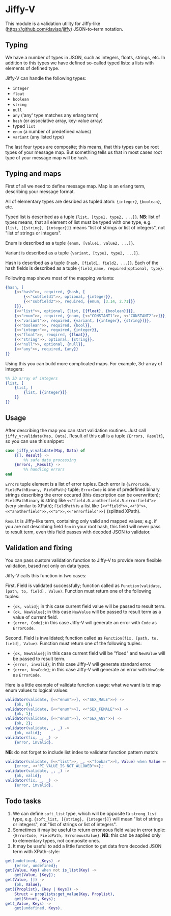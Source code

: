 Jiffy-V
=======

This module is a validation utility for Jiffy-like (https://github.com/davisp/jiffy) JSON-to-term notation.

Typing
------

We have a number of types in JSON, such as integers, floats, strings, etc. In addition to this types we have defined so-called typed lists: a lists with elements of defined type.

Jiffy-V can handle the following types:

 - `integer`
 - `float`
 - `boolean`
 - `string`
 - `null`
 - `any` ('any' type matches any erlang term)
 - `hash` (or associative array, key-value array)
 - typed `list`
 - `enum` (a number of predefined values)
 - `variant` (any listed type)

The last four types are composite; this means, that this types can be root types of your message map. But something tells us that in most cases root type of your message map will be `hash`.

Typing and maps
---------------

First of all we need to define message map. Map is an erlang term, describing your message format. 

All of elementary types are desribed as tupled atom: `{integer}`, `{boolean}`, etc.

Typed list is described as a tuple `{list, [type1, type2, ...]}`. **NB**: list of types means, that all element of list must be typed with one type, e.g. `{list, [{string}, {integer}]}` means "list of strings or list of integers", not "list of strings or integers".

Enum is described as a tuple `{enum, [value1, value2, ...]}`. 

Variant is described as a tuple `{variant, [type1, type2, ...]}`. 

Hash is described as a tuple `{hash, [field1, field2, ...]}`. Each of the hash fields is described as a tuple `{field_name, required|optional, type}`.

Following map shows most of the mapping variants:

```erlang
{hash, [
    {<<"hash">>, required, {hash, [
        {<<"subfield1">>, optional, {integer}},
        {<<"subfield2">>, required, {enum, [3.14, 2.71]}}
    ]}},
    {<<"list">>, optional, {list, [{float}, {boolean}]}},
    {<<"enum">>, required, {enum, [<<"CONSTANT1">>, <<"CONSTANT2">>]}},
    {<<"variant">>, required, {variant, [{integer}, {string}]}},
    {<<"boolean">>, required, {bool}},
    {<<"integer">>, required, {integer}},
    {<<"float">>, reuqired, {float}},
    {<<"string">>, optional, {string}},
    {<<"null">>, optional, {null}},
    {<<"any">>, required, {any}}
]}
```



Using this you can build more complicated maps. For example, 3d-array of integers:

```erlang
%% 3D array of integers
{list, [
    {list, [
        {list, [{integer}]}
    ]}
]}
```



Usage
-----

After describing the map you can start validation routines. Just call `jiffy_v:validate(Map, Data)`. Result of this call is a tuple `{Errors, Result}`, so you can use this snippet:

```erlang
case jiffy_v:validate(Map, Data) of 
    {[], Result} ->
        %% safe data processing
    {Errors, _Result} ->
        %% handling errors
end
```



`Errors` tuple element is a list of error tuples. Each error is `{ErrorCode, FieldPathBinary, FieldPath}` tuple; `ErrorCode` is one of predefined binary strings describing the error occured (this description can be overwritten); `FieldPathBinary` is string like `<<"field.0.anotherfield.5.errorfield">>` (very similar to XPath); `FieldPath` is a list like `[<<"field">>,<<"0">>,<<"anotherfield">>,<<"5">>,<<"errorfield">>]` (splitted XPath).

`Result` is Jiffy-like term, containing only valid and mapped values; e.g. if you are not describing field `foo` in your root hash, this field will never pass to result term, even this field passes with decoded JSON to validator.

Validation and fixing
---------------------

You can pass custom validation function to Jiffy-V to provide more flexible validation, based not only on data types. 

Jiffy-V calls this function in two cases: 

First. Field is validated successfully; function called as `Function(validate, [path, to, field], Value)`. Function must return one of the following tuples:

 - `{ok, valid}`; in this case current field value will be passed to result term.
 - `{ok, NewValue}`; in this case `NewValue` will be passed to result term as a value of current field.
 - `{error, Code}`; in this case Jiffy-V will generate an error with `Code` as `ErrorCode`.

Second. Field is invalidated; function called as `Function(fix, [path, to, field], Value)`. Function must return one of the following tuples:

 - `{ok, NewValue}`; in this case current field will be "fixed" and `NewValue` will be passed to result term.
 - `{error, invalid}`; in this case Jiffy-V will generate standard error.
 - `{error, NewCode}`; in this case Jiffy-V will generate an error with `NewCode` as `ErrorCode`.

Here is a little example of validate function usage: what we want is to map enum values to logical values:

```erlang
validator(validate, [<<"enum">>], <<"SEX_MALE">>) ->
    {ok, 0};
validator(validate, [<<"enum">>], <<"SEX_FEMALE">>) ->
    {ok, 1};
validator(validate, [<<"enum">>], <<"SEX_ANY">>) ->
    {ok, 2};
validator(validate, _, _) ->
    {ok, valid};
validator(fix, _, _) ->
    {error, invalid}.
```



**NB**: do not forget to include list index to validator function pattern match:

```erlang
validator(validate, [<<"list">>, _, <<"foobar">>], Value) when Value == 3.14 ->
    {error, <<"PI_VALUE_IS_NOT_ALLOWED">>};
validator(validate, _, _) ->
    {ok, valid};
validator(fix, _, _) ->
    {error, invalid}.
```



Todo tasks
----------

1. We can define `soft_list` type, which will be opposite to `strong_list` type, e.g. `{soft_list, [{string}, {integer}]}` will mean "list of strings or integers", not "list of strings or list of integers".
2. Sometimes it may be useful to return erroneous field value in error tuple: `{ErrorCode, FieldPath, ErroneousValue}`. **NB**: this can be aaplied only to elementary types, not composite ones.
3. It may be useful to add a little function to get data from decoded JSON term with XPath-style:

```erlang
get(undefined, _Keys) ->
    {error, undefined};
get(Value, Key) when not is_list(Key) ->
    get(Value, [Key]);
get(Value, []) ->
    {ok, Value};
get({Proplist}, [Key | Keys]) ->
    Struct = proplists:get_value(Key, Proplist),
    get(Struct, Keys);
get(_Value, Keys) ->
    get(undefined, Keys).
```